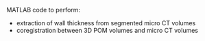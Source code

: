 MATLAB code to perform:
- extraction of wall thickness from segmented micro CT volumes
- coregistration between 3D POM volumes and micro CT volumes
